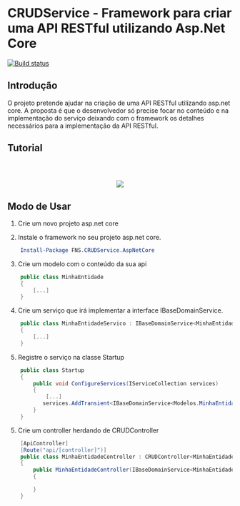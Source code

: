 # CRUDService - Framework para criar uma API RESTful utilizando Asp.Net Core

 [![Build status](https://souzinha.visualstudio.com/CRUDService/_apis/build/status/CRUDService)](https://souzinha.visualstudio.com/CRUDService/_build/latest?definitionId=7)

## Introdução

O projeto pretende ajudar na criação de uma API RESTful utilizando asp.net core. A proposta é que o desenvolvedor só precise focar no conteúdo e na implementação do serviço deixando com o framework os detalhes necessários para a implementação da API RESTful. 


## Tutorial 

<p align="center" width="100%" style="margin-top:60px">
    <a href="https://youtu.be/UFCY4Rvv8oQ" target="_blank"> <img src="https://img.youtube.com/vi/UFCY4Rvv8oQ/hqdefault.jpg"></a>
</p>

## Modo de Usar

1. Crie um novo projeto asp.net core  

2. Instale o framework no seu projeto asp.net core.  

```powershell
    Install-Package FNS.CRUDService.AspNetCore
```
3. Crie um modelo com o conteúdo da sua api  
```csharp
    public class MinhaEntidade
    {
        [...]
    }
```
4. Crie um serviço que irá implementar a interface IBaseDomainService.

```csharp
    public class MinhaEntidadeServico : IBaseDomainService<MinhaEntidade>
    {
        [...]
    }
```

5. Registre o serviço na classe Startup

```csharp
    public class Startup
    {
        public void ConfigureServices(IServiceCollection services)
        {
            [...]
           services.AddTransient<IBaseDomainService<Modelos.MinhaEntidade>, MinhaEntidadeServico>();
        }
    }
```

5. Crie um controller herdando de CRUDController 

```csharp
    [ApiController]
    [Route("api/[controller]")]
    public class MinhaEntidadeController : CRUDController<MinhaEntidade>
    {
        public MinhaEntidadeController(IBaseDomainService<MinhaEntidade> baseDomainService) : base(baseDomainService)
        {

        }
    }
```